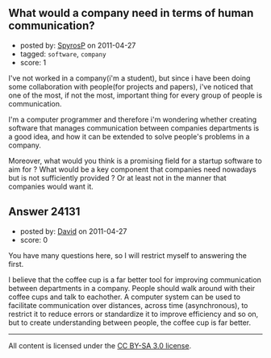 ## What would a company need in terms of human communication?

- posted by: [SpyrosP](https://stackexchange.com/users/-1/9856-spyrosp) on 2011-04-27
- tagged: `software`, `company`
- score: 1

I've not worked in a company(i'm a student), but since i have been doing some collaboration with people(for projects and papers), i've noticed that one of the most, if not the most, important thing for every group of people is communication.

I'm a computer programmer and therefore i'm wondering whether creating software that manages communication between companies departments is a good idea, and how it can be extended to solve people's problems in a company.

Moreover, what would you think is a promising field for a startup software to aim for ? What would be a key component that companies need nowadays but is not sufficiently provided ? Or at least not in the manner that companies would want it.


## Answer 24131

- posted by: [David](https://stackexchange.com/users/-1/2684-david) on 2011-04-27
- score: 0

You have many questions here, so I will restrict myself to answering the first. 

I believe that the coffee cup is a far better tool for improving communication between departments in a company. People should walk around with their coffee cups and talk to eachother. A computer system can be used to facilitate communication over distances, across time (asynchronous), to restrict it to reduce errors or standardize it to improve efficiency and so on, but to create understanding between people, the coffee cup is far better.



---

All content is licensed under the [CC BY-SA 3.0 license](https://creativecommons.org/licenses/by-sa/3.0/).

